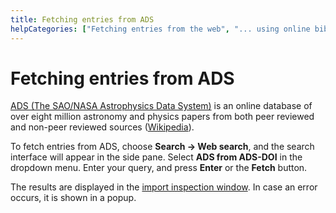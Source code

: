 ```yaml
---
title: Fetching entries from ADS
helpCategories: ["Fetching entries from the web", "... using online bibliographic database"]
---
```


# Fetching entries from ADS

[ADS (The SAO/NASA Astrophysics Data System)](http://adswww.harvard.edu/) is an online database of over eight million astronomy and physics papers from both peer reviewed and non-peer reviewed sources ([Wikipedia](https://en.wikipedia.org/wiki/Astrophysics_Data_System)). 

To fetch entries from ADS, choose **Search -&gt; Web search**, and the search interface will appear in the side pane. Select **ADS from ADS-DOI** in the dropdown menu. Enter your query, and press **Enter** or the **Fetch** button. 

The results are displayed in the [import inspection window](ImportInspectionDialog).
In case an error occurs, it is shown in a popup.

